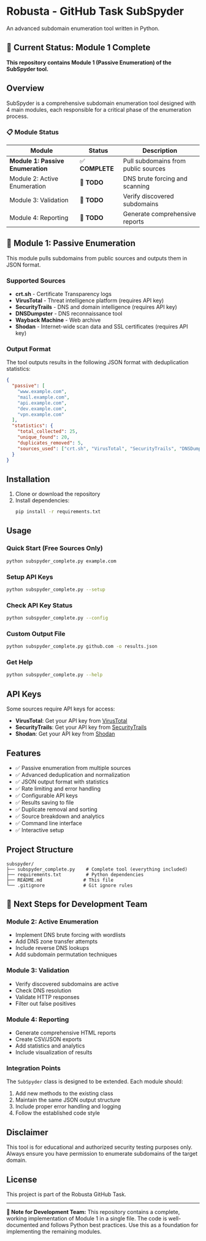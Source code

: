 # Robusta - GitHub Task SubSpyder

An advanced subdomain enumeration tool written in Python.

## 🎯 Current Status: Module 1 Complete

**This repository contains Module 1 (Passive Enumeration) of the SubSpyder tool.**

## Overview

SubSpyder is a comprehensive subdomain enumeration tool designed with 4 main modules, each responsible for a critical phase of the enumeration process.

### 📋 Module Status

| Module | Status | Description |
|--------|--------|-------------|
| **Module 1: Passive Enumeration** | ✅ **COMPLETE** | Pull subdomains from public sources |
| Module 2: Active Enumeration | 🔄 **TODO** | DNS brute forcing and scanning |
| Module 3: Validation | 🔄 **TODO** | Verify discovered subdomains |
| Module 4: Reporting | 🔄 **TODO** | Generate comprehensive reports |

## 🚀 Module 1: Passive Enumeration

This module pulls subdomains from public sources and outputs them in JSON format.

### Supported Sources

- **crt.sh** - Certificate Transparency logs
- **VirusTotal** - Threat intelligence platform (requires API key)
- **SecurityTrails** - DNS and domain intelligence (requires API key)
- **DNSDumpster** - DNS reconnaissance tool
- **Wayback Machine** - Web archive
- **Shodan** - Internet-wide scan data and SSL certificates (requires API key)

### Output Format

The tool outputs results in the following JSON format with deduplication statistics:

```json
{
  "passive": [
    "www.example.com",
    "mail.example.com",
    "api.example.com",
    "dev.example.com",
    "vpn.example.com"
  ],
  "statistics": {
    "total_collected": 25,
    "unique_found": 20,
    "duplicates_removed": 5,
    "sources_used": ["crt.sh", "VirusTotal", "SecurityTrails", "DNSDumpster", "Wayback Machine", "Shodan"]
  }
}
```

## Installation

1. Clone or download the repository
2. Install dependencies:
   ```bash
   pip install -r requirements.txt
   ```

## Usage

### Quick Start (Free Sources Only)

```bash
python subspyder_complete.py example.com
```

### Setup API Keys

```bash
python subspyder_complete.py --setup
```

### Check API Key Status

```bash
python subspyder_complete.py --config
```

### Custom Output File

```bash
python subspyder_complete.py github.com -o results.json
```

### Get Help

```bash
python subspyder_complete.py --help
```

## API Keys

Some sources require API keys for access:

- **VirusTotal**: Get your API key from [VirusTotal](https://www.virustotal.com/gui/join-us)
- **SecurityTrails**: Get your API key from [SecurityTrails](https://securitytrails.com/app/api)
- **Shodan**: Get your API key from [Shodan](https://account.shodan.io/register)

## Features

- ✅ Passive enumeration from multiple sources
- ✅ Advanced deduplication and normalization
- ✅ JSON output format with statistics
- ✅ Rate limiting and error handling
- ✅ Configurable API keys
- ✅ Results saving to file
- ✅ Duplicate removal and sorting
- ✅ Source breakdown and analytics
- ✅ Command line interface
- ✅ Interactive setup

## Project Structure

```
subspyder/
├── subspyder_complete.py    # Complete tool (everything included)
├── requirements.txt         # Python dependencies
├── README.md               # This file
└── .gitignore              # Git ignore rules
```

## 🔄 Next Steps for Development Team

### Module 2: Active Enumeration
- Implement DNS brute forcing with wordlists
- Add DNS zone transfer attempts
- Include reverse DNS lookups
- Add subdomain permutation techniques

### Module 3: Validation
- Verify discovered subdomains are active
- Check DNS resolution
- Validate HTTP responses
- Filter out false positives

### Module 4: Reporting
- Generate comprehensive HTML reports
- Create CSV/JSON exports
- Add statistics and analytics
- Include visualization of results

### Integration Points
The `SubSpyder` class is designed to be extended. Each module should:
1. Add new methods to the existing class
2. Maintain the same JSON output structure
3. Include proper error handling and logging
4. Follow the established code style

## Disclaimer

This tool is for educational and authorized security testing purposes only. Always ensure you have permission to enumerate subdomains of the target domain.

## License

This project is part of the Robusta GitHub Task.

---

**📝 Note for Development Team:** This repository contains a complete, working implementation of Module 1 in a single file. The code is well-documented and follows Python best practices. Use this as a foundation for implementing the remaining modules. 